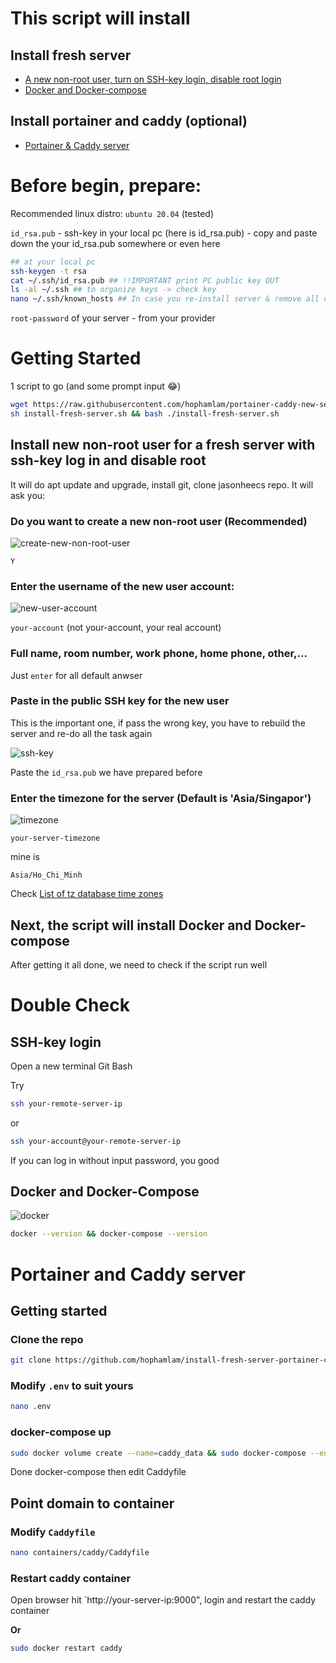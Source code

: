 # This script will install

## Install fresh server

- [A new non-root user, turn on SSH-key login, disable root login](#install-new-non-root-user-for-a-fresh-server-with-ssh-key-log-in-and-disable-root)
- [Docker and Docker-compose](#docker-and-docker-compose)

## Install portainer and caddy (optional)

- [Portainer & Caddy server](#portainer-and-caddy-server)

# Before begin, prepare:

Recommended linux distro: `ubuntu 20.04` (tested)

`id_rsa.pub` - ssh-key in your local pc (here is id_rsa.pub) - copy and paste down the your id_rsa.pub somewhere or even here

```bash
## at your local pc
ssh-keygen -t rsa
cat ~/.ssh/id_rsa.pub ## !!IMPORTANT print PC public key OUT
ls -al ~/.ssh ## to organize keys -> check key
nano ~/.ssh/known_hosts ## In case you re-install server & remove all old ssh-key from the rebuilt server
```

`root-password` of your server - from your provider

# Getting Started

1 script to go (and some prompt input 😂)

```bash
wget https://raw.githubusercontent.com/hophamlam/portainer-caddy-new-server/main/install-fresh-server.sh
sh install-fresh-server.sh && bash ./install-fresh-server.sh
```

## Install new non-root user for a fresh server with ssh-key log in and disable root

It will do apt update and upgrade, install git, clone jasonheecs repo. It will ask you:

### Do you want to create a new non-root user (Recommended)

![create-new-non-root-user](image/create-new-non-root-user.jpg)

```
Y
```

### Enter the username of the new user account:

![new-user-account](image/new-user-account.jpg)

`your-account` (not your-account, your real account)

### Full name, room number, work phone, home phone, other,...

Just `enter` for all default anwser

### Paste in the public SSH key for the new user

This is the important one, if pass the wrong key, you have to rebuild the server and re-do all the task again

![ssh-key](image/ssh-key.jpg)

Paste the `id_rsa.pub` we have prepared before

### Enter the timezone for the server (Default is 'Asia/Singapor')

![timezone](image/timezone.jpg)

`your-server-timezone`

mine is

```
Asia/Ho_Chi_Minh
```

Check [List of tz database time zones](https://en.wikipedia.org/wiki/List_of_tz_database_time_zones)

## Next, the script will install Docker and Docker-compose

After getting it all done, we need to check if the script run well

# Double Check

## SSH-key login

Open a new terminal Git Bash

Try

```bash
ssh your-remote-server-ip
```

or

```bash
ssh your-account@your-remote-server-ip
```

If you can log in without input password, you good

## Docker and Docker-Compose

![docker](image/docker.jpg)

```bash
docker --version && docker-compose --version
```

# Portainer and Caddy server

## Getting started

### Clone the repo

```bash
git clone https://github.com/hophamlam/install-fresh-server-portainer-caddy.git && cd portainer-caddy
```

### Modify `.env` to suit yours

```bash
nano .env
```

### docker-compose up

```bash
sudo docker volume create --name=caddy_data && sudo docker-compose --env-file .env up -d
```

Done docker-compose then edit Caddyfile

## Point domain to container

### Modify `Caddyfile`

```bash
nano containers/caddy/Caddyfile
```

### Restart caddy container

Open browser hit `http://your-server-ip:9000", login and restart the caddy container

**Or**

```bash
sudo docker restart caddy
```
